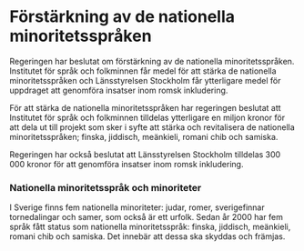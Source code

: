 # Förstärkning av de nationella minoritetsspråken

Regeringen har beslutat om förstärkning av de nationella minoritetsspråken. Institutet för språk och folkminnen får medel för att stärka de nationella minoritetsspråken och Länsstyrelsen Stockholm får ytterligare medel för uppdraget att genomföra insatser inom romsk inkludering.

För att stärka de nationella minoritetsspråken har regeringen beslutat att Institutet för språk och folkminnen tilldelas ytterligare en miljon kronor för att dela ut till projekt som sker i syfte att stärka och revitalisera de nationella minoritetsspråken; finska, jiddisch, meänkieli, romani chib och samiska.

Regeringen har också beslutat att Länsstyrelsen Stockholm tilldelas 300 000 kronor för att genomföra insatser inom romsk inkludering.

### Nationella minoritetsspråk och minoriteter

I Sverige finns fem nationella minoriteter: judar, romer, sverigefinnar tornedalingar och samer, som också är ett urfolk. Sedan år 2000 har fem språk fått status som nationella minoritetsspråk: finska, jiddisch, meänkieli, romani chib och samiska. Det innebär att dessa ska skyddas och främjas.
